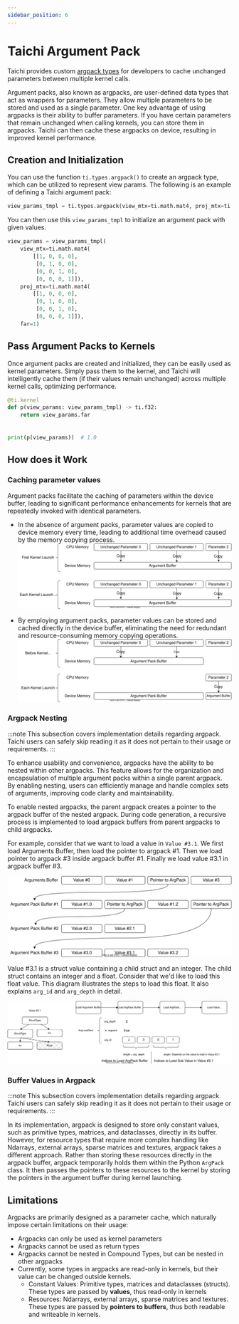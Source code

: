 ```yaml
---
sidebar_position: 6
---
```


# Taichi Argument Pack

Taichi provides custom [argpack types](../type_system/type.md#argument-pack-type) for developers to cache unchanged parameters between multiple kernel calls.

Argument packs, also known as argpacks, are user-defined data types that act as wrappers for parameters. They allow multiple parameters to be stored and used as a single parameter. One key advantage of using argpacks is their ability to buffer parameters. If you have certain parameters that remain unchanged when calling kernels, you can store them in argpacks. Taichi can then cache these argpacks on device, resulting in improved kernel performance.

## Creation and Initialization

You can use the function `ti.types.argpack()` to create an argpack type, which can be utilized to represent view params. The following is an example of defining a Taichi argument pack:

```python
view_params_tmpl = ti.types.argpack(view_mtx=ti.math.mat4, proj_mtx=ti.math.mat4, far=ti.f32)
```

You can then use this `view_params_tmpl` to initialize an argument pack with given values.

```python cont
view_params = view_params_tmpl(
    view_mtx=ti.math.mat4(
        [[1, 0, 0, 0],
         [0, 1, 0, 0],
         [0, 0, 1, 0],
         [0, 0, 0, 1]]),
    proj_mtx=ti.math.mat4(
        [[1, 0, 0, 0],
         [0, 1, 0, 0],
         [0, 0, 1, 0],
         [0, 0, 0, 1]]),
    far=1)
```

## Pass Argument Packs to Kernels

Once argument packs are created and initialized, they can be easily used as kernel parameters. Simply pass them to the kernel, and Taichi will intelligently cache them (if their values remain unchanged) across multiple kernel calls, optimizing performance.

```python cont
@ti.kernel
def p(view_params: view_params_tmpl) -> ti.f32:
    return view_params.far


print(p(view_params))  # 1.0
```

## How does it Work

### Caching parameter values

Argument packs facilitate the caching of parameters within the device buffer, leading to significant performance enhancements for kernels that are repeatedly invoked with identical parameters.

- In the absence of argument packs, parameter values are copied to device memory every time, leading to additional time overhead caused by the memory copying process.
  ![Copying Operations Performed Without ArgPacks](https://raw.githubusercontent.com/taichi-dev/public_files/master/taichi/doc/without_argpack_memory_copying.svg)

- By employing argument packs, parameter values can be stored and cached directly in the device buffer, eliminating the need for redundant and resource-consuming memory copying operations.
  ![Copying Operations Performed With ArgPacks](https://raw.githubusercontent.com/taichi-dev/public_files/master/taichi/doc/argument_pack_memory_copying.svg)


### Argpack Nesting

:::note
This subsection covers implementation details regarding argpack. Taichi users can safely skip reading it as it does not pertain to their usage or requirements.
:::

To enhance usability and convenience, argpacks have the ability to be nested within other argpacks. This feature allows for the organization and encapsulation of multiple argument packs within a single parent argpack. By enabling nesting, users can efficiently manage and handle complex sets of arguments, improving code clarity and maintainability.

To enable nested argpacks, the parent argpack creates a pointer to the argpack buffer of the nested argpack. During code generation, a recursive process is implemented to load argpack buffers from parent argpacks to child argpacks.

For example, consider that we want to load a value in `Value #3.1`. We first load Arguments Buffer, then load the pointer to argpack #1. Then we load pointer to argpack #3 inside argpack buffer #1. Finally we load value #3.1 in argpack buffer #3.

![Load Value 3.1 in Nested ArgPacks](https://raw.githubusercontent.com/taichi-dev/public_files/master/taichi/doc/argpack_nesting_structure.svg)

Value #3.1 is a struct value containing a child struct and an integer. The child struct contains an integer and a float. Consider that we'd like to load this float value. This diagram illustrates the steps to load this float. It also explains `arg_id` and `arg_depth` in detail.

![Load Float Value in Value 3.1](https://raw.githubusercontent.com/taichi-dev/public_files/master/taichi/doc/argload_stmt_for_argpack_nesting.svg)


### Buffer Values in Argpack

:::note
This subsection covers implementation details regarding argpack. Taichi users can safely skip reading it as it does not pertain to their usage or requirements.
:::

In its implementation, argpack is designed to store only constant values, such as primitive types, matrices, and dataclasses, directly in its buffer. However, for resource types that require more complex handling like Ndarrays, external arrays, sparse matrices and textures, argpack takes a different approach. Rather than storing these resources directly in the argpack buffer, argpack temporarily holds them within the Python `ArgPack` class. It then passes the pointers to these resources to the kernel by storing the pointers in the argument buffer during kernel launching.

## Limitations

Argpacks are primarily designed as a parameter cache, which naturally impose certain limitations on their usage:

- Argpacks can only be used as kernel parameters
- Argpacks cannot be used as return types
- Argpacks cannot be nested in Compound Types, but can be nested in other argpacks
- Currently, some types in argpacks are read-only in kernels, but their value can be changed outside kernels.
  - Constant Values: Primitive types, matrices and dataclasses (structs). These types are passed by **values**, thus read-only in kernels
  - Resources: Ndarrays, external arrays, sparse matrices and textures. These types are passed by **pointers to buffers**, thus both readable and writeable in kernels.
